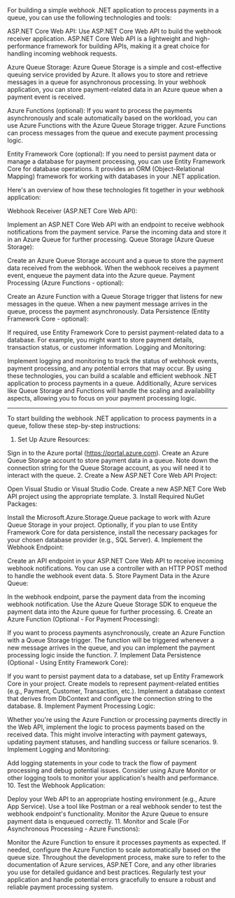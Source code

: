 For building a simple webhook .NET application to process payments in a queue, you can use the following technologies and tools:

ASP.NET Core Web API:
Use ASP.NET Core Web API to build the webhook receiver application. ASP.NET Core Web API is a lightweight and high-performance framework for building APIs, making it a great choice for handling incoming webhook requests.

Azure Queue Storage:
Azure Queue Storage is a simple and cost-effective queuing service provided by Azure. It allows you to store and retrieve messages in a queue for asynchronous processing. In your webhook application, you can store payment-related data in an Azure queue when a payment event is received.

Azure Functions (optional):
If you want to process the payments asynchronously and scale automatically based on the workload, you can use Azure Functions with the Azure Queue Storage trigger. Azure Functions can process messages from the queue and execute payment processing logic.

Entity Framework Core (optional):
If you need to persist payment data or manage a database for payment processing, you can use Entity Framework Core for database operations. It provides an ORM (Object-Relational Mapping) framework for working with databases in your .NET application.

Here's an overview of how these technologies fit together in your webhook application:

Webhook Receiver (ASP.NET Core Web API):

Implement an ASP.NET Core Web API with an endpoint to receive webhook notifications from the payment service. Parse the incoming data and store it in an Azure Queue for further processing.
Queue Storage (Azure Queue Storage):

Create an Azure Queue Storage account and a queue to store the payment data received from the webhook. When the webhook receives a payment event, enqueue the payment data into the Azure queue.
Payment Processing (Azure Functions - optional):

Create an Azure Function with a Queue Storage trigger that listens for new messages in the queue. When a new payment message arrives in the queue, process the payment asynchronously.
Data Persistence (Entity Framework Core - optional):

If required, use Entity Framework Core to persist payment-related data to a database. For example, you might want to store payment details, transaction status, or customer information.
Logging and Monitoring:

Implement logging and monitoring to track the status of webhook events, payment processing, and any potential errors that may occur.
By using these technologies, you can build a scalable and efficient webhook .NET application to process payments in a queue. Additionally, Azure services like Queue Storage and Functions will handle the scaling and availability aspects, allowing you to focus on your payment processing logic.

-------------------------------------------------------------------------------------------------------------------------------------
To start building the webhook .NET application to process payments in a queue, follow these step-by-step instructions:

1. Set Up Azure Resources:

Sign in to the Azure portal (https://portal.azure.com).
Create an Azure Queue Storage account to store payment data in a queue.
Note down the connection string for the Queue Storage account, as you will need it to interact with the queue.
2. Create a New ASP.NET Core Web API Project:

Open Visual Studio or Visual Studio Code.
Create a new ASP.NET Core Web API project using the appropriate template.
3. Install Required NuGet Packages:

Install the Microsoft.Azure.Storage.Queue package to work with Azure Queue Storage in your project.
Optionally, if you plan to use Entity Framework Core for data persistence, install the necessary packages for your chosen database provider (e.g., SQL Server).
4. Implement the Webhook Endpoint:

Create an API endpoint in your ASP.NET Core Web API to receive incoming webhook notifications. You can use a controller with an HTTP POST method to handle the webhook event data.
5. Store Payment Data in the Azure Queue:

In the webhook endpoint, parse the payment data from the incoming webhook notification.
Use the Azure Queue Storage SDK to enqueue the payment data into the Azure queue for further processing.
6. Create an Azure Function (Optional - For Payment Processing):

If you want to process payments asynchronously, create an Azure Function with a Queue Storage trigger.
The function will be triggered whenever a new message arrives in the queue, and you can implement the payment processing logic inside the function.
7. Implement Data Persistence (Optional - Using Entity Framework Core):

If you want to persist payment data to a database, set up Entity Framework Core in your project.
Create models to represent payment-related entities (e.g., Payment, Customer, Transaction, etc.).
Implement a database context that derives from DbContext and configure the connection string to the database.
8. Implement Payment Processing Logic:

Whether you're using the Azure Function or processing payments directly in the Web API, implement the logic to process payments based on the received data.
This might involve interacting with payment gateways, updating payment statuses, and handling success or failure scenarios.
9. Implement Logging and Monitoring:

Add logging statements in your code to track the flow of payment processing and debug potential issues.
Consider using Azure Monitor or other logging tools to monitor your application's health and performance.
10. Test the Webhook Application:

Deploy your Web API to an appropriate hosting environment (e.g., Azure App Service).
Use a tool like Postman or a real webhook sender to test the webhook endpoint's functionality.
Monitor the Azure Queue to ensure payment data is enqueued correctly.
11. Monitor and Scale (For Asynchronous Processing - Azure Functions):

Monitor the Azure Function to ensure it processes payments as expected.
If needed, configure the Azure Function to scale automatically based on the queue size.
Throughout the development process, make sure to refer to the documentation of Azure services, ASP.NET Core, and any other libraries you use for detailed guidance and best practices. Regularly test your application and handle potential errors gracefully to ensure a robust and reliable payment processing system.
